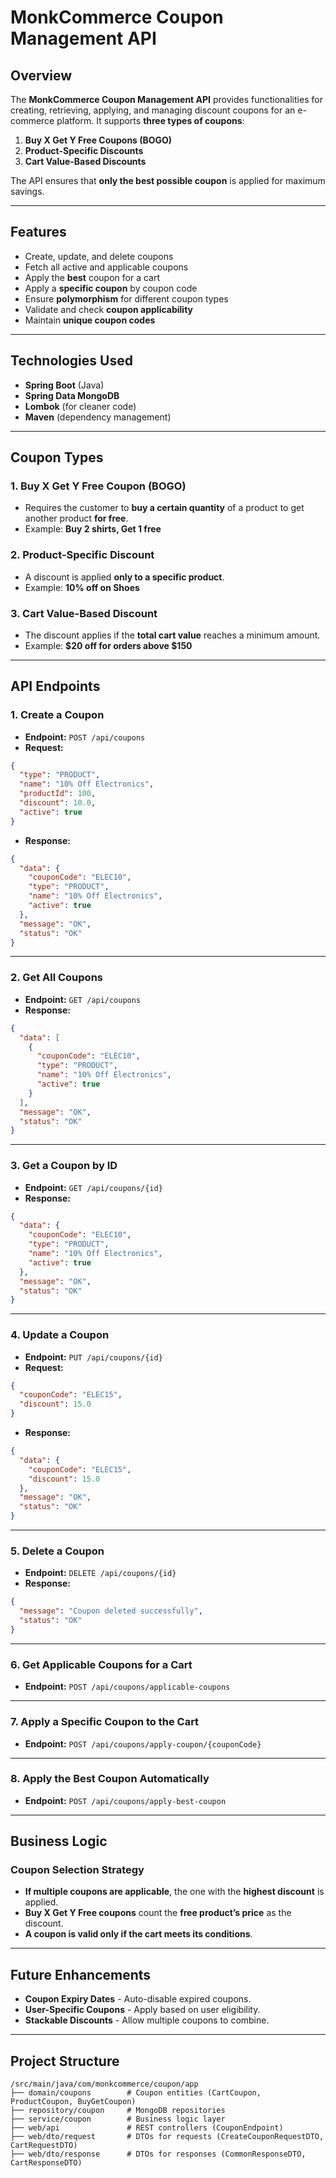 # **MonkCommerce Coupon Management API**

## **Overview**
The **MonkCommerce Coupon Management API** provides functionalities for creating, retrieving, applying, and managing discount coupons for an e-commerce platform. It supports **three types of coupons**:

1. **Buy X Get Y Free Coupons (BOGO)**
2. **Product-Specific Discounts**
3. **Cart Value-Based Discounts**

The API ensures that **only the best possible coupon** is applied for maximum savings.

---

## **Features**
- Create, update, and delete coupons
- Fetch all active and applicable coupons
- Apply the **best** coupon for a cart
- Apply a **specific coupon** by coupon code
- Ensure **polymorphism** for different coupon types
- Validate and check **coupon applicability**
- Maintain **unique coupon codes**

---

## **Technologies Used**
- **Spring Boot** (Java)
- **Spring Data MongoDB**
- **Lombok** (for cleaner code)
- **Maven** (dependency management)

---

## **Coupon Types**
### **1. Buy X Get Y Free Coupon (BOGO)**
- Requires the customer to **buy a certain quantity** of a product to get another product **for free**.
- Example: **Buy 2 shirts, Get 1 free**

### **2. Product-Specific Discount**
- A discount is applied **only to a specific product**.
- Example: **10% off on Shoes**

### **3. Cart Value-Based Discount**
- The discount applies if the **total cart value** reaches a minimum amount.
- Example: **$20 off for orders above $150**

---

## **API Endpoints**

### **1. Create a Coupon**
- **Endpoint:** `POST /api/coupons`
- **Request:**
```json
{
  "type": "PRODUCT",
  "name": "10% Off Electronics",
  "productId": 100,
  "discount": 10.0,
  "active": true
}
```
- **Response:**
```json
{
  "data": {
    "couponCode": "ELEC10",
    "type": "PRODUCT",
    "name": "10% Off Electronics",
    "active": true
  },
  "message": "OK",
  "status": "OK"
}
```

---

### **2. Get All Coupons**
- **Endpoint:** `GET /api/coupons`
- **Response:**
```json
{
  "data": [
    {
      "couponCode": "ELEC10",
      "type": "PRODUCT",
      "name": "10% Off Electronics",
      "active": true
    }
  ],
  "message": "OK",
  "status": "OK"
}
```

---

### **3. Get a Coupon by ID**
- **Endpoint:** `GET /api/coupons/{id}`
- **Response:**
```json
{
  "data": {
    "couponCode": "ELEC10",
    "type": "PRODUCT",
    "name": "10% Off Electronics",
    "active": true
  },
  "message": "OK",
  "status": "OK"
}
```

---

### **4. Update a Coupon**
- **Endpoint:** `PUT /api/coupons/{id}`
- **Request:**
```json
{
  "couponCode": "ELEC15",
  "discount": 15.0
}
```
- **Response:**
```json
{
  "data": {
    "couponCode": "ELEC15",
    "discount": 15.0
  },
  "message": "OK",
  "status": "OK"
}
```

---

### **5. Delete a Coupon**
- **Endpoint:** `DELETE /api/coupons/{id}`
- **Response:**
```json
{
  "message": "Coupon deleted successfully",
  "status": "OK"
}
```

---

### **6. Get Applicable Coupons for a Cart**
- **Endpoint:** `POST /api/coupons/applicable-coupons`

---

### **7. Apply a Specific Coupon to the Cart**
- **Endpoint:** `POST /api/coupons/apply-coupon/{couponCode}`

---

### **8. Apply the Best Coupon Automatically**
- **Endpoint:** `POST /api/coupons/apply-best-coupon`

---

## **Business Logic**
### **Coupon Selection Strategy**
- **If multiple coupons are applicable**, the one with the **highest discount** is applied.
- **Buy X Get Y Free coupons** count the **free product’s price** as the discount.
- **A coupon is valid only if the cart meets its conditions**.

---

## **Future Enhancements**
- **Coupon Expiry Dates** - Auto-disable expired coupons.
- **User-Specific Coupons** - Apply based on user eligibility.
- **Stackable Discounts** - Allow multiple coupons to combine.

---

## **Project Structure**
```
/src/main/java/com/monkcommerce/coupon/app
├── domain/coupons        # Coupon entities (CartCoupon, ProductCoupon, BuyGetCoupon)
├── repository/coupon     # MongoDB repositories
├── service/coupon        # Business logic layer
├── web/api               # REST controllers (CouponEndpoint)
├── web/dto/request       # DTOs for requests (CreateCouponRequestDTO, CartRequestDTO)
├── web/dto/response      # DTOs for responses (CommonResponseDTO, CartResponseDTO)
```

